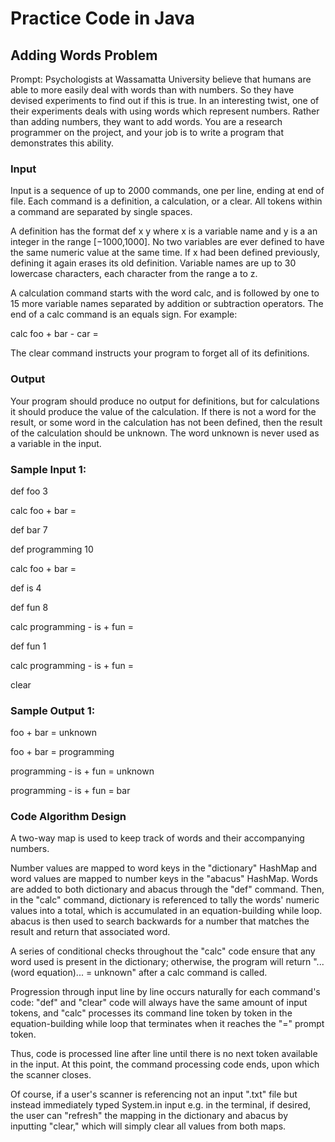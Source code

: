 # Practice Code in Java
## Adding Words Problem
Prompt: Psychologists at Wassamatta University believe that humans are able to more easily deal with words than with numbers. So they have devised experiments to find out if this is true. In an interesting twist, one of their experiments deals with using words which represent numbers. Rather than adding numbers, they want to add words. You are a research programmer on the project, and your job is to write a program that demonstrates this ability.

### Input 
Input is a sequence of up to 2000 commands, one per line, ending at end of file. Each command is a definition, a calculation, or a clear. All tokens within a command are separated by single spaces.

A definition has the format def x y where x is a variable name and y is a an integer in the range [−1000,1000]. No two variables are ever defined to have the same numeric value at the same time. If x had been defined previously, defining it again erases its old definition. Variable names are up to 30 lowercase characters, each character from the range a to z.

A calculation command starts with the word calc, and is followed by one to 15 more variable names separated by addition or subtraction operators. The end of a calc command is an equals sign. For example:

calc foo + bar - car = 

The clear command instructs your program to forget all of its definitions.

### Output 
Your program should produce no output for definitions, but for calculations it should produce the value of the calculation. If there is not a word for the result, or some word in the calculation has not been defined, then the result of the calculation should be unknown. The word unknown is never used as a variable in the input.

### Sample Input 1: 
def foo 3 

calc foo + bar = 

def bar 7 

def programming 10 

calc foo + bar = 

def is 4 

def fun 8 

calc programming - is + fun = 

def fun 1 

calc programming - is + fun = 

clear

### Sample Output 1: 
foo + bar = unknown 

foo + bar = programming 

programming - is + fun = unknown 

programming - is + fun = bar

### Code Algorithm Design
A two-way map is used to keep track of words and their accompanying numbers. 

Number values are mapped to word keys in the "dictionary" HashMap and word values are mapped to number keys in the "abacus" HashMap. Words are added to both dictionary and abacus through the "def" command. Then, in the "calc" command, dictionary is referenced to tally the words' numeric values into a total, which is accumulated in an equation-building while loop. abacus is then used to search backwards for a number that matches the result and return that associated word. 

A series of conditional checks throughout the "calc" code ensure that any word used is present in the dictionary; otherwise, the program will return "...(word equation)... = unknown" after a calc command is called. 

Progression through input line by line occurs naturally for each command's code: "def" and "clear" code will always have the same amount of input tokens, and "calc" processes its command line token by token in the equation-building while loop that terminates when it reaches the "=" prompt token. 

Thus, code is processed line after line until there is no next token available in the input. At this point, the command processing code ends, upon which the scanner closes.

Of course, if a user's scanner is referencing not an input ".txt" file but instead immediately typed System.in input e.g. in the terminal, if desired, the user can "refresh" the mapping in the dictionary and abacus by inputting "clear," which will simply clear all values from both maps.
